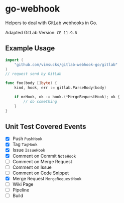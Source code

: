 # go-webhook
Helpers to deal with GitLab webhooks in Go.

Adapted GitLab Version: `CE 11.9.8`

## Example Usage

```go
import (
	"github.com/vimsucks/gitlab-webhook-go/gitlab"
)
// request send by GitLab

func foo(body []byte) {
    kind, hook, err := gitlab.ParseBody(body)

    if mrHook, ok := hook.(*MergeRequestHook); ok {
        // do something
    }
}
```

## Unit Test Covered Events

- [x] Push `PushHook`
- [x] Tag `TagHook`
- [x] Issue `IssueHook`
- [x] Comment on Commit `NoteHook`
- [ ] Comment on Merge Request
- [ ] Comment on Issue
- [ ] Comment on Code Snippet
- [x] Merge Request `MergeRequestHook`
- [ ] Wiki Page
- [ ] Pipeline
- [ ] Build
